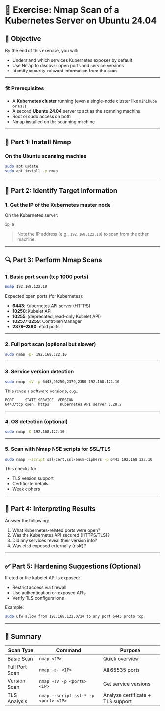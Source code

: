 # 🧪 Exercise: Nmap Scan of a Kubernetes Server on Ubuntu 24.04

## 📝 Objective

By the end of this exercise, you will:

* Understand which services Kubernetes exposes by default
* Use Nmap to discover open ports and service versions
* Identify security-relevant information from the scan

---

### 🛠️ Prerequisites

* A **Kubernetes cluster** running (even a single-node cluster like `minikube` or `k3s`)
* A second **Ubuntu 24.04** server to act as the scanning machine
* Root or sudo access on both
* Nmap installed on the scanning machine

---

## 🧩 Part 1: Install Nmap

### On the Ubuntu scanning machine

```bash
sudo apt update
sudo apt install -y nmap
```

---

## 🧩 Part 2: Identify Target Information

### 1. Get the IP of the Kubernetes master node

On the Kubernetes server:

```bash
ip a
```

> Note the IP address (e.g., `192.168.122.10`) to scan from the other machine.

---

## 🔍 Part 3: Perform Nmap Scans

### 1. Basic port scan (top 1000 ports)

```bash
nmap 192.168.122.10
```

Expected open ports (for Kubernetes):

* **6443**: Kubernetes API server (HTTPS)
* **10250**: Kubelet API
* **10255**: (deprecated, read-only Kubelet API)
* **10257/10259**: Controller/Manager
* **2379–2380**: etcd ports

---

### 2. Full port scan (optional but slower)

```bash
sudo nmap -p- 192.168.122.10
```

---

### 3. Service version detection

```bash
sudo nmap -sV -p 6443,10250,2379,2380 192.168.122.10
```

This reveals software versions, e.g.:

```
PORT     STATE SERVICE  VERSION
6443/tcp open  https     Kubernetes API server 1.28.2
```

---

### 4. OS detection (optional)

```bash
sudo nmap -O 192.168.122.10
```

---

### 5. Scan with Nmap NSE scripts for SSL/TLS

```bash
sudo nmap --script ssl-cert,ssl-enum-ciphers -p 6443 192.168.122.10
```

This checks for:

* TLS version support
* Certificate details
* Weak ciphers

---

## 🧪 Part 4: Interpreting Results

Answer the following:

1. What Kubernetes-related ports were open?
2. Was the Kubernetes API secured (HTTPS/TLS)?
3. Did any services reveal their version info?
4. Was etcd exposed externally (risk!)?

---

## ✅ Part 5: Hardening Suggestions (Optional)

If etcd or the kubelet API is exposed:

* Restrict access via firewall
* Use authentication on exposed APIs
* Verify TLS configurations

Example:

```bash
sudo ufw allow from 192.168.122.0/24 to any port 6443 proto tcp
```

---

## 📌 Summary

| Scan Type      | Command                              | Purpose                           |
| -------------- | ------------------------------------ | --------------------------------- |
| Basic Scan     | `nmap <IP>`                          | Quick overview                    |
| Full Port Scan | `nmap -p- <IP>`                      | All 65535 ports                   |
| Version Scan   | `nmap -sV -p <ports> <IP>`           | Get service versions              |
| TLS Analysis   | `nmap --script ssl-* -p <port> <IP>` | Analyze certificate + TLS support |
